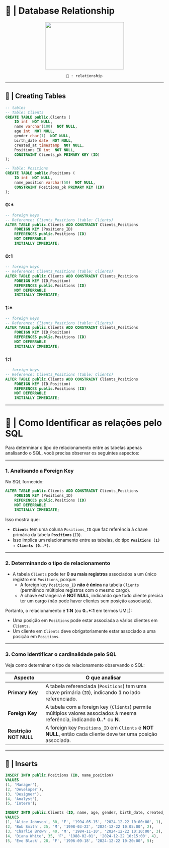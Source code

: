 # 🐘 | Database Relationship


<div align="center">

<img height="150" width="250" src="https://th.bing.com/th/id/OIP.qSUJggK1vr-c9K2sSlxs4AHaCT?rs=1&pid=ImgDetMain" />

`🐘 : relationship`

</div>

---- 

## 🐘 | Creating Tables

```sql
-- tables
-- Table: Clients
CREATE TABLE public.Clients (
    ID int  NOT NULL,
    name varchar(100)  NOT NULL,
    age int  NOT NULL,
    gender char(1)  NOT NULL,
    birth_date date  NOT NULL,
    created_at timestamp  NOT NULL,
    Positions_ID int  NOT NULL,
    CONSTRAINT Clients_pk PRIMARY KEY (ID)
);

-- Table: Positions
CREATE TABLE public.Positions (
    ID int  NOT NULL,
    name_position varchar(50)  NOT NULL,
    CONSTRAINT Positions_pk PRIMARY KEY (ID)
);
```

### 0:*

```sql
-- foreign keys
-- Reference: Clients_Positions (table: Clients)
ALTER TABLE public.Clients ADD CONSTRAINT Clients_Positions
    FOREIGN KEY (Positions_ID)
    REFERENCES public.Positions (ID)  
    NOT DEFERRABLE 
    INITIALLY IMMEDIATE;
```

### 0:1

```sql
-- foreign keys
-- Reference: Clients_Positions (table: Clients)
ALTER TABLE public.Clients ADD CONSTRAINT Clients_Positions
    FOREIGN KEY (ID_Position)
    REFERENCES public.Positions (ID)  
    NOT DEFERRABLE 
    INITIALLY IMMEDIATE;
```

### 1:*

```sql
-- foreign keys
-- Reference: Clients_Positions (table: Clients)
ALTER TABLE public.Clients ADD CONSTRAINT Clients_Positions
    FOREIGN KEY (ID_Position)
    REFERENCES public.Positions (ID)  
    NOT DEFERRABLE 
    INITIALLY IMMEDIATE;
```

### 1:1

```sql
-- foreign keys
-- Reference: Clients_Positions (table: Clients)
ALTER TABLE public.Clients ADD CONSTRAINT Clients_Positions
    FOREIGN KEY (ID_Position)
    REFERENCES public.Positions (ID)  
    NOT DEFERRABLE 
    INITIALLY IMMEDIATE;
```

----

# 🐘 | Como Identificar as relações pelo SQL

Para determinar o tipo de relacionamento entre as tabelas apenas analisando o SQL, você precisa observar os seguintes aspectos:

---

### **1. Analisando a Foreign Key**
No SQL fornecido:

```sql
ALTER TABLE public.Clients ADD CONSTRAINT Clients_Positions
    FOREIGN KEY (Positions_ID)
    REFERENCES public.Positions (ID)  
    NOT DEFERRABLE 
    INITIALLY IMMEDIATE;
```

Isso mostra que:
- **`Clients`** tem uma coluna `Positions_ID` que faz referência à chave primária da tabela **`Positions`** (`ID`).
- Isso implica um relacionamento entre as tabelas, do tipo **`Positions (1) → Clients (0..*)`**.

---

### **2. Determinando o tipo de relacionamento**
- A tabela `Clients` pode ter **0 ou mais registros** associados a um único registro em `Positions`, porque:
  - A foreign key `Positions_ID` **não é única** na tabela `Clients` (permitindo múltiplos registros com o mesmo cargo).
  - A chave estrangeira é **NOT NULL**, indicando que todo cliente precisa ter um cargo (não pode haver clientes sem posição associada).

Portanto, o relacionamento é **1:N** (ou **0..*:1** em termos UML):
- Uma posição em `Positions` pode estar associada a vários clientes em `Clients`.
- Um cliente em `Clients` deve obrigatoriamente estar associado a uma posição em `Positions`.

---

### **3. Como identificar o cardinalidade pelo SQL**
Veja como determinar o tipo de relacionamento observando o SQL:

| Aspecto                   | O que analisar                                                                                     |
|---------------------------|----------------------------------------------------------------------------------------------------|
| **Primary Key**           | A tabela referenciada (`Positions`) tem uma chave primária (`ID`), indicando **1** no lado referenciado. |
| **Foreign Key**           | A tabela com a foreign key (`Clients`) permite múltiplos valores associados à mesma referência, indicando **0..*** ou **N**. |
| **Restrição NOT NULL**    | A foreign key `Positions_ID` em `Clients` é **NOT NULL**, então cada cliente deve ter uma posição associada. |

----

## 🐘 | Inserts

```sql
INSERT INTO public.Positions (ID, name_position)
VALUES 
(1, 'Manager'),
(2, 'Developer'),
(3, 'Designer'),
(4, 'Analyst'),
(5, 'Intern');

INSERT INTO public.Clients (ID, name, age, gender, birth_date, created_at, Positions_ID)
VALUES 
(1, 'Alice Johnson', 30, 'F', '1994-05-15', '2024-12-22 10:00:00', 1),
(2, 'Bob Smith', 25, 'M', '1998-03-22', '2024-12-22 10:05:00', 2),
(3, 'Charlie Brown', 40, 'M', '1984-11-10', '2024-12-22 10:10:00', 3),
(4, 'Diana White', 35, 'F', '1988-02-01', '2024-12-22 10:15:00', 4),
(5, 'Eve Black', 28, 'F', '1996-09-18', '2024-12-22 10:20:00', 5);
```




